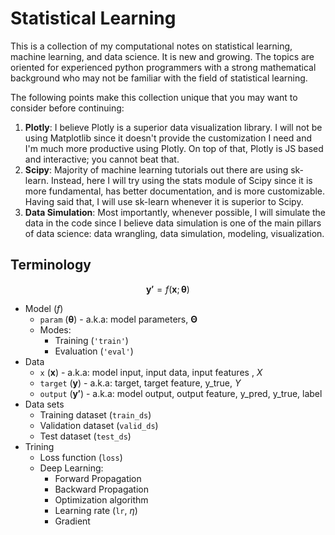 # Statistical Learning

This is a collection of my computational notes on statistical learning, machine learning, and data science. It is new and growing. The topics are oriented for experienced python programmers with a strong mathematical background who may not be familiar with the field of statistical learning.

The following points make this collection unique that you may want to consider before continuing:

1. **Plotly**: I believe Plotly is a superior data visualization library. I will not be using Matplotlib since it doesn't provide the customization I need and I'm much more productive using Plotly. On top of that, Plotly is JS based and interactive; you cannot beat that.
2. **Scipy**: Majority of machine learning tutorials out there are using sk-learn. Instead, here I will try using the stats module of Scipy since it is more fundamental, has better documentation, and is more customizable. Having said that, I will use sk-learn whenever it is superior to Scipy.
3. **Data Simulation**: Most importantly, whenever possible, I will simulate the data in the code since I believe data simulation is one of the main pillars of data science: data wrangling, data simulation, modeling, visualization.

## Terminology

$$
\bm{y'} = f(\bm{x}; \bm{\theta})
$$

- Model ($f$)
    - `param` ($\bm{\theta}$) - a.k.a: model parameters, $\bm{\Theta}$
    - Modes:
        - Training (`'train'`)
        - Evaluation (`'eval'`)
- Data
    - `x` ($\bm{x}$) - a.k.a: model input, input data, input features , $X$
    - `target` ($\bm{y}$) - a.k.a: target, target feature, y_true, $Y$
    - `output` ($\bm{y\prime}$) - a.k.a: model output, output feature, y_pred, y_true, label
- Data sets
    - Training dataset (`train_ds`)
    - Validation dataset (`valid_ds`)
    - Test dataset (`test_ds`)
- Trining
    - Loss function (`loss`)
    - Deep Learning:
        - Forward Propagation
        - Backward Propagation
        - Optimization algorithm
        - Learning rate (`lr`, $\eta$)
        - Gradient
